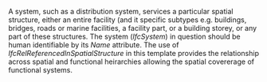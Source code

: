 A system, such as a distribution system, services a particular spatial structure, either an entire facility (and it specific subtypes e.g. buildings, bridges, roads or marine facilities, a facility part, or a building storey, or any part of these structures.
The system (_IfcSystem_) in question should be human identifiable by its _Name_ attribute.
The use of _IfcRelReferencedInSpatialStructure_ in this template provides the relationship across spatial and functional heirarchies allowing the spatial covererage of functional systems.
